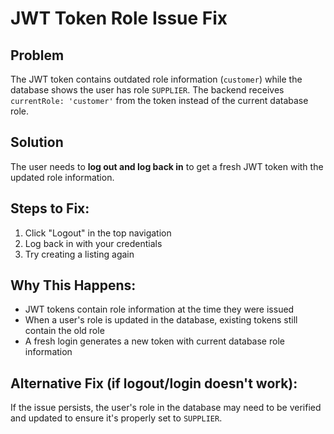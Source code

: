 # JWT Token Role Issue Fix

## Problem
The JWT token contains outdated role information (`customer`) while the database shows the user has role `SUPPLIER`. The backend receives `currentRole: 'customer'` from the token instead of the current database role.

## Solution
The user needs to **log out and log back in** to get a fresh JWT token with the updated role information.

## Steps to Fix:
1. Click "Logout" in the top navigation
2. Log back in with your credentials
3. Try creating a listing again

## Why This Happens:
- JWT tokens contain role information at the time they were issued
- When a user's role is updated in the database, existing tokens still contain the old role
- A fresh login generates a new token with current database role information

## Alternative Fix (if logout/login doesn't work):
If the issue persists, the user's role in the database may need to be verified and updated to ensure it's properly set to `SUPPLIER`.
